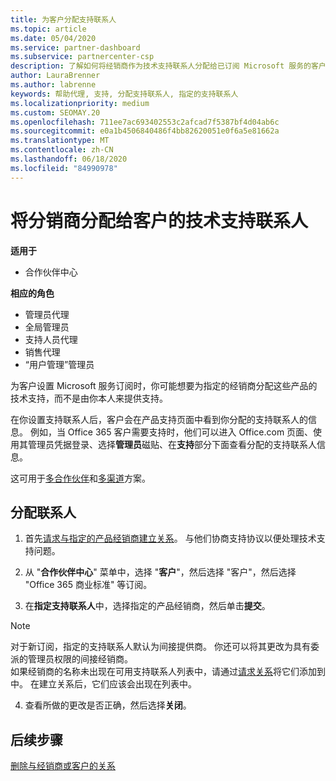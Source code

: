```yaml
---
title: 为客户分配支持联系人
ms.topic: article
ms.date: 05/04/2020
ms.service: partner-dashboard
ms.subservice: partnercenter-csp
description: 了解如何将经销商作为技术支持联系人分配给已订阅 Microsoft 服务的客户。
author: LauraBrenner
ms.author: labrenne
keywords: 帮助代理, 支持, 分配支持联系人, 指定的支持联系人
ms.localizationpriority: medium
ms.custom: SEOMAY.20
ms.openlocfilehash: 711ee7ac693402553c2afcad7f5387bf4d04ab6c
ms.sourcegitcommit: e0a1b4506840486f4bb82620051e0f6a5e81662a
ms.translationtype: MT
ms.contentlocale: zh-CN
ms.lasthandoff: 06/18/2020
ms.locfileid: "84990978"
---
```

# <a name="assign-a-reseller-as-a-technical-support-contact-for-customers"></a>将分销商分配给客户的技术支持联系人

**适用于**

- 合作伙伴中心

**相应的角色**

- 管理员代理
- 全局管理员
- 支持人员代理
- 销售代理
- “用户管理”管理员

为客户设置 Microsoft 服务订阅时，你可能想要为指定的经销商分配这些产品的技术支持，而不是由你本人来提供支持。

在你设置支持联系人后，客户会在产品支持页面中看到你分配的支持联系人的信息。 例如，当 Office 365 客户需要支持时，他们可以进入 Office.com 页面、使用其管理员凭据登录、选择**管理员**磁贴、在**支持**部分下面查看分配的支持联系人信息。

这可用于[多合作伙伴](multipartner.md)和[多渠道](multichannel.md)方案。 

<a href="" id="assigncontacts"></a>
## <a name="assign-contacts"></a>分配联系人

1.  首先[请求与指定的产品经销商建立关系](request-a-relationship-with-a-customer.md)。 与他们协商支持协议以便处理技术支持问题。

2.  从 "**合作伙伴中心**" 菜单中，选择 "**客户**"，然后选择 "客户"，然后选择 "Office 365 商业标准" 等订阅。

3.  在**指定支持联系人**中，选择指定的产品经销商，然后单击**提交**。 

   >[!NOTE]  
 >对于新订阅，指定的支持联系人默认为间接提供商。 你还可以将其更改为具有委派的管理员权限的间接经销商。    
>如果经销商的名称未出现在可用支持联系人列表中，请通过[请求关系](request-a-relationship-with-a-customer.md)将它们添加到中。 在建立关系后，它们应该会出现在列表中。  

4.  查看所做的更改是否正确，然后选择**关闭**。

## <a name="next-steps"></a>后续步骤

[删除与经销商或客户的关系](remove-a-relationship.md)